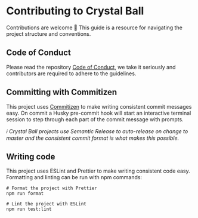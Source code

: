 # Contributing to Crystal Ball

Contributions are welcome 🎉 This guide is a resource for navigating the project
structure and conventions.

## Code of Conduct

Please read the repository [Code of Conduct][], we take it seriously and
contributors are required to adhere to the guidelines.

## Committing with Commitizen

This project uses [Commitizen][] to make writing consistent commit messages
easy. On commit a Husky pre-commit hook will start an interactive terminal
session to step through each part of the commit message with prompts.

_ℹ️ Crystal Ball projects use Semantic Release to auto-release on change to
master and the consistent commit format is what makes this possible._

## Writing code

This project uses ESLint and Prettier to make writing consistent code easy.
Formatting and linting can be run with npm commands:

```
# Format the project with Prettier
npm run format

# Lint the project with ESLint
npm run test:lint
```

<!-- Links -->

[commitizen]: https://commitizen.github.io/cz-cli/
[code of conduct]: ../CODE_OF_CONDUCT.md
